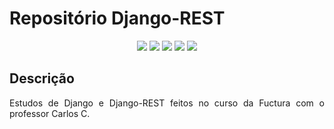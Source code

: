 <h1>Repositório Django-REST</h1> 

<p align="center">
   <img src="http://img.shields.io/static/v1?label=License&message=MIT&color=green&style=for-the-badge"/>
   <img src="https://img.shields.io/badge/HTML-HTML5-orange?label=HTML&message=HTML5&color=orange&style=for-the-badge&logo=HTML5"/>
   <img src="https://img.shields.io/badge/CSS-CSS3-informational?label=CSS&message=CSS3&color=informational&style=for-the-badge&logo=CSS3"/>
    <img src="https://img.shields.io/badge/DJANGO-4.1.6-green?label=DJANGO&message=4.1.6&color=informational&style=for-the-badge&logo=DJANGO"/>
   <img src="https://img.shields.io/badge/DJANGO%20REST-FRAMEWORK-red
?label=DJANGO%20REST&message=FRAMEWORK&color=red&style=for-the-badge&logo=DJANGO"/>
</p>


## Descrição

<p align="justify">
  Estudos de Django e Django-REST feitos no curso da Fuctura com o professor Carlos C.
</p>

